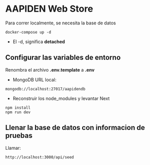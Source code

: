 # AAPIDEN Web Store
Para correr localmente, se necesita la base de datos
```
docker-compose up -d
```

* El -d, significa __detached__

## Configurar las variables de entorno
Renombra el archivo __.env.template__ a __.env__

* MongoDB URL local:
```
mongodb://localhost:27017/aapidendb
```

* Reconstruir los node_modules y levantar Next
```
npm install
npm run dev
```

## Llenar la base de datos con informacion de pruebas

Llamar:
```
http://localhost:3000/api/seed
```



